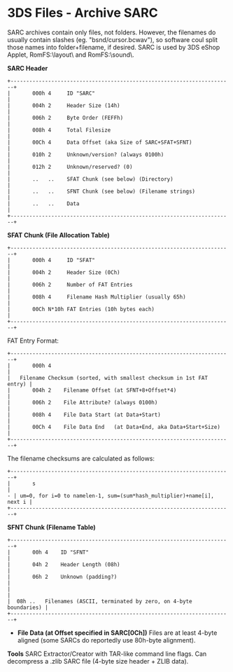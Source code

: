 # 3DS Files - Archive SARC


SARC archives contain only files, not folders. However, the filenames do
usually contain slashes (eg. \"bsnd/cursor.bcwav\"), so software coul
split those names into folder+filename, if desired.
SARC is used by 3DS eShop Applet, RomFS:\\layout\\ and RomFS:\\sound\\.

**SARC Header**

```
+-----------------------------------------------------------------------+
|       000h 4     ID "SARC"                                            |
|       004h 2     Header Size (14h)                                    |
|       006h 2     Byte Order (FEFFh)                                   |
|       008h 4     Total Filesize                                       |
|       00Ch 4     Data Offset (aka Size of SARC+SFAT+SFNT)             |
|       010h 2     Unknown/version? (always 0100h)                      |
|       012h 2     Unknown/reserved? (0)                                |
|       ..   ..    SFAT Chunk (see below) (Directory)                   |
|       ..   ..    SFNT Chunk (see below) (Filename strings)            |
|       ..   ..    Data                                                 |
+-----------------------------------------------------------------------+
```


**SFAT Chunk (File Allocation Table)**

```
+-----------------------------------------------------------------------+
|       000h 4     ID "SFAT"                                            |
|       004h 2     Header Size (0Ch)                                    |
|       006h 2     Number of FAT Entries                                |
|       008h 4     Filename Hash Multiplier (usually 65h)               |
|       00Ch N*10h FAT Entries (10h bytes each)                         |
+-----------------------------------------------------------------------+
```

FAT Entry Format:

```
+-----------------------------------------------------------------------+
|       000h 4                                                          |
|   Filename Checksum (sorted, with smallest checksum in 1st FAT entry) |
|       004h 2    Filename Offset (at SFNT+8+Offset*4)                  |
|       006h 2    File Attribute? (always 0100h)                        |
|       008h 4    File Data Start (at Data+Start)                       |
|       00Ch 4    File Data End   (at Data+End, aka Data+Start+Size)    |
+-----------------------------------------------------------------------+
```

The filename checksums are calculated as follows:

```
+-----------------------------------------------------------------------+
|       s                                                               |
- | um=0, for i=0 to namelen-1, sum=(sum*hash_multiplier)+name[i], next i |
+-----------------------------------------------------------------------+
```


**SFNT Chunk (Filename Table)**

```
+-----------------------------------------------------------------------+
|       00h 4    ID "SFNT"                                              |
|       04h 2    Header Length (08h)                                    |
|       06h 2    Unknown (padding?)                                     |
|                                                                       |
|  08h ..   Filenames (ASCII, terminated by zero, on 4-byte boundaries) |
+-----------------------------------------------------------------------+
```


- **File Data (at Offset specified in SARC\[0Ch\])**
Files are at least 4-byte aligned (some SARCs do reportedly use 80h-byte
alignment).

**Tools**
SARC Extractor/Creator with TAR-like command line flags. Can decompress
a .zlib SARC file (4-byte size header + ZLIB data).




